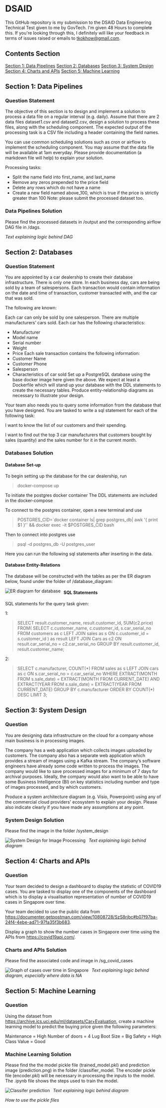 # DSAID

This GitHub repository is my submission to the DSAID Data Engineering Technical Test given to me by GovTech. I'm given 48 Hours to complete this. If you're looking through this, I definitely will like your feedback in terms of issues raised or emails to tkokhow@gmail.com.

## Contents Section
[Section 1: Data Pipelines](https://github.com/leontkh/DSAID#section-1-data-pipelines)
[Section 2: Databases](https://github.com/leontkh/DSAID#section-2-databases)
[Section 3: System Design](https://github.com/leontkh/DSAID#section-3-system-design)
[Section 4: Charts and APIs](https://github.com/leontkh/DSAID#section-4-charts-and-apis)
[Section 5: Machine Learning](https://github.com/leontkh/DSAID#section-5-machine-learning)

## Section 1: Data Pipelines
### Question Statement

The objective of this section is to design and implement a solution to process a data file on a regular interval (e.g. daily). Assume that there are 2 data files dataset1.csv and dataset2.csv, design a solution to process these files, along with the scheduling component. The expected output of the processing task is a CSV file including a header containing the field names.

You can use common scheduling solutions such as cron or airflow to implement the scheduling component. You may assume that the data file will be available at 1am everyday. Please provide documentation (a markdown file will help) to explain your solution.

Processing tasks:

* Split the name field into first_name, and last_name
* Remove any zeros prepended to the price field
* Delete any rows which do not have a name
* Create a new field named above_100, which is true if the price is strictly greater than 100
Note: please submit the processed dataset too.

### Data Pipelines Solution
Please find the processed datasets in /output and the corresponding airflow DAG file in /dags.

*Text explaining logic behind DAG*

## Section 2: Databases
### Question Statement

You are appointed by a car dealership to create their database infrastructure. There is only one store. In each business day, cars are being sold by a team of salespersons. Each transaction would contain information on the date and time of transaction, customer transacted with, and the car that was sold.

The following are known:

Each car can only be sold by one salesperson.
There are multiple manufacturers’ cars sold.
Each car has the following characteristics:
* Manufacturer
* Model name
* Serial number
* Weight
* Price
Each sale transaction contains the following information:
* Customer Name
* Customer Phone
* Salesperson
* Characteristics of car sold
Set up a PostgreSQL database using the base docker image here given the above. We expect at least a Dockerfile which will stand up your database with the DDL statements to create the necessary tables. Produce entity-relationship diagrams as necessary to illustrate your design.

Your team also needs you to query some information from the database that you have designed. You are tasked to write a sql statement for each of the following task:

I want to know the list of our customers and their spending.

I want to find out the top 3 car manufacturers that customers bought by sales (quantity) and the sales number for it in the current month.

### Databases Solution
#### Database Set-up

To begin setting up the database for the car dealership, run 
> docker-compose up

To initiate the postgres docker container
The DDL statements are included in the docker-compose

To connect to the postgres container, open a new terminal and use
> POSTGRES_CID=\`docker container ls| grep postgres_db| awk '{ print $1 }'\` && docker exec -it $POSTGRES_CID bash

Then to connect into postgres use
> psql -d postgres_db -U postgres_user

Here you can run the following sql statements after inserting in the data.

#### Database Entity-Relations

The database will be constructed with the tables as per the ER diagram below, found under the folder of /database_diagram:

<img src="database_diagram/ER_diagram.png"
     alt="ER diagram for database"
     style="float: left; margin-right: 10px;" />

#### SQL Statements
SQL statements for the query task given:

1:
>SELECT 
     result.customer_name, result.customer_id, SUM(c2.price)
FROM(
     SELECT 
          c.customer_name, c.customer_id,  s.car_serial_no 
     FROM 
          customers as c 
     LEFT JOIN 
          sales as s 
     ON 
          c.customer_id = s.customer_id
     ) as result 
LEFT JOIN 
     Cars as c2 
ON 
     result.car_serial_no = c2.car_serial_no
GROUP BY 
     result.customer_id, result.customer_name;

2:
>SELECT 
     c.manufacturer, COUNT(\*) 
FROM 
     sales as s 
LEFT JOIN 
     cars as c 
ON 
     s.car_serial_no = c.car_serial_no 
WHERE 
     EXTRACT(MONTH FROM s.sale_date) = EXTRACT(MONTH FROM CURRENT_DATE) AND EXTRACT(YEAR FROM s.sale_date) = EXTRACT(YEAR FROM CURRENT_DATE) 
GROUP BY 
     c.manufacturer 
ORDER BY 
     COUNT(\*) 
DESC LIMIT 3;

## Section 3: System Design
### Question

You are designing data infrastructure on the cloud for a company whose main business is in processing images.

The company has a web application which collects images uploaded by customers. The company also has a separate web application which provides a stream of images using a Kafka stream. The company’s software engineers have already some code written to process the images. The company would like to save processed images for a minimum of 7 days for archival purposes. Ideally, the company would also want to be able to have some Business Intelligence (BI) on key statistics including number and type of images processed, and by which customers.

Produce a system architecture diagram (e.g. Visio, Powerpoint) using any of the commercial cloud providers' ecosystem to explain your design. Please also indicate clearly if you have made any assumptions at any point.

### System Design Solution

Please find the image in the folder /system_design

<img src="system_design/system_design.png"
     alt="System Design for Image Processing"
     style="float: left; margin-right: 10px;" />

*Text explaining logic behind diagram*

## Section 4: Charts and APIs
### Question

Your team decided to design a dashboard to display the statistic of COVID19 cases. You are tasked to display one of the components of the dashboard which is to display a visualisation representation of number of COVID19 cases in Singapore over time.

Your team decided to use the public data from https://documenter.getpostman.com/view/10808728/SzS8rjbc#b07f97ba-24f4-4ebe-ad71-97fa35f3b683.

Display a graph to show the number cases in Singapore over time using the APIs from https://covid19api.com/.

### Charts and APIs Solution

Please find the associated code and image in /sg_covid_cases

<img src="sg_covid_cases/sg_covid_cases.png"
     alt="Graph of cases over time in Singapore"
     style="float: left; margin-right: 10px;" />

*Text explaining logic behind diagram, especially where data is NA*

## Section 5: Machine Learning
### Question

Using the dataset from https://archive.ics.uci.edu/ml/datasets/Car+Evaluation, create a machine learning model to predict the buying price given the following parameters:

Maintenance = High Number of doors = 4 Lug Boot Size = Big Safety = High Class Value = Good

### Machine Learning Solution

Please find the the model pickle file (trained_model.pkl) and prediction image (prediction.png) in the folder /classifier_model. The encoder pickle file (encoder.pkl) will be necessary in processing the inputs to the model. The .ipynb file shows the steps used to train the model.

<img src="classifier_model/prediction.png"
     alt="Classifer prediction"
     style="float: left; margin-right: 10px;" />

*Text explaining logic behind diagram*

*How to use the pickle files*